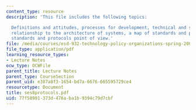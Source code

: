 ```yaml
---
content_type: resource
description: 'This file includes the following topics:

  Definitions and attitudes, processes for development, technical and social aspects,
  relationship to the architecture of systems, a map of standards and protocols, and
  standards and protocols point of view.'
file: /media/courses/esd-932-technology-policy-organizations-spring-2005/77f58901373d476aba1b9394c79d7cbf_ses8protocols.pdf
file_type: application/pdf
learning_resource_types:
- Lecture Notes
ocw_type: OCWFile
parent_title: Lecture Notes
parent_type: CourseSection
parent_uid: e387a8f3-1654-bd7a-6676-665595729ce4
resourcetype: Document
title: ses8protocols.pdf
uid: 77f58901-373d-476a-ba1b-9394c79d7cbf
---
```


